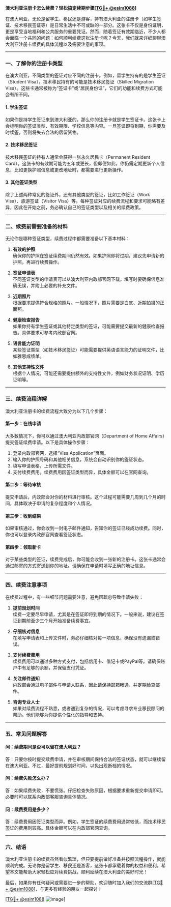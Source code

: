 **澳大利亚注册卡怎么续费？轻松搞定续期步骤[[TG💪+ @esim1088](https://t.me/s/esim1088)]**

在澳大利亚，无论是留学生、移民还是游客，持有澳大利亚的注册卡（如学生签证、技术移民签证等）是日常生活中不可或缺的一部分。这张卡不仅是身份证明，更是享受当地福利和公共服务的重要凭证。然而，随着签证有效期临近，不少人都会面临一个共同的问题：如何顺利续费这张注册卡呢？今天，我们就来详细聊聊澳大利亚注册卡续费的具体流程以及需要注意的事项。

---

### **一、了解你的注册卡类型**

在澳大利亚，不同类型的签证对应不同的注册卡。例如，留学生持有的是学生签证（Student Visa），技术移民持有的可能是技术移民签证（Skilled Migration Visa）。这些卡通常被称为“签证卡”或“居民身份证”，它们的功能和续费方式可能会有所不同。

#### **1. 学生签证**
如果你是持学生签证来到澳大利亚的，那么你的注册卡就是学生签证卡。这张卡上会标明你的签证类型、有效期限、学校信息等内容。一旦签证即将到期，你需要及时续签，否则将失去合法的居留资格。

#### **2. 技术移民签证**
技术移民签证的持有人通常会获得一张永久居民卡（Permanent Resident Card）。这张卡的有效期可能为五年或更长，但即便如此，你仍需定期更新个人信息，比如更换护照信息或更改地址时，都需要进行更新操作。

#### **3. 其他签证类型**
除了上述两种常见的签证外，还有其他类型的签证，比如工作签证（Work Visa）、旅游签证（Visitor Visa）等。每种签证对应的续费流程和要求可能略有差异，因此在开始之前，务必确认自己的签证类型以及相关的续费政策。

---

### **二、续费前需要准备的材料**

无论你是哪种签证类型，续费过程中都需要准备以下基本材料：

1. **有效的护照**  
   确保你的护照在签证续费期间仍然有效。如果护照即将过期，建议先申请新的护照，再进行续费操作。

2. **签证申请表**  
   不同签证类型的申请表可以从澳大利亚内政部官网下载。填写时要确保信息准确无误，并附上必要的补充文件。

3. **近期照片**  
   根据要求提供符合规格的照片。一般情况下，照片需要是白底、近期拍摄的正面照。

4. **健康检查报告**  
   如果你持有学生签证或其他特定类型的签证，可能需要提交最新的健康检查报告。具体要求可参考内政部官网。

5. **语言能力证明**  
   某些签证类型（如技术移民签证）可能需要提供英语语言能力的证明文件，比如雅思成绩单。

6. **其他支持性文件**  
   根据个人情况，可能还需要提供额外的支持性文件，例如财务状况证明、学历证明等。

---

### **三、续费流程详解**

澳大利亚注册卡的续费流程大致分为以下几个步骤：

#### **第一步：在线申请**
大多数情况下，你可以通过澳大利亚内政部官网（Department of Home Affairs）提交签证续费申请。以下是具体操作步骤：

1. 登录内政部官网，选择“Visa Application”页面。
2. 输入你的护照号码和其他相关信息，系统会自动识别你的签证状态。
3. 填写申请表格，上传所需文件。
4. 支付续费费用。续费费用因签证类型而异，具体金额可以在官网查询。

#### **第二步：等待审核**
提交申请后，内政部会对你的材料进行审核。这个过程可能需要几周到几个月的时间，具体取决于申请的复杂程度和个人情况。

#### **第三步：收到结果**
如果审核通过，你会收到一封电子邮件通知，告知你的签证已经成功续费。同时，你也可以登录内政部官网查看签证状态。

#### **第四步：领取新卡**
对于某些类型的签证，续费完成后，你可能会收到一张新的注册卡。这张卡通常会通过邮寄的方式寄送到你的地址。请确保在申请时填写正确的地址信息。

---

### **四、续费注意事项**

在续费过程中，有一些细节问题需要注意，避免因疏忽导致申请失败：

1. **提前规划时间**  
   续费一定要尽早申请，尤其是在签证即将到期的情况下。一般来说，建议在签证到期前至少三个月开始准备续费事宜。

2. **仔细核对信息**  
   在填写申请表和上传文件时，务必仔细核对每一项信息，确保没有遗漏或错误。

3. **支付续费费用**  
   续费费用可以通过多种方式支付，包括信用卡、借记卡或PayPal等。请确保账户中有足够的余额，并保留支付凭证。

4. **关注邮件通知**  
   内政部会通过电子邮件与申请人联系，因此请保持邮箱畅通，并定期检查邮件。

5. **咨询专业人士**  
   如果对续费流程不熟悉，或者遇到复杂的情况，可以考虑寻求专业移民顾问的帮助。他们能够为你提供个性化的指导和支持。

---

### **五、常见问题解答**

#### **问：续费期间是否可以留在澳大利亚？**
答：只要你按时提交续费申请，并在审核期间保持合法的签证状态，就可以继续留在澳大利亚。不过，最好提前规划好时间，以免出现断档的情况。

#### **问：续费失败怎么办？**
答：如果续费失败，不要慌张。仔细检查失败原因，根据要求重新提交申请即可。必要时可以联系内政部客服咨询具体情况。

#### **问：续费费用是多少？**
答：续费费用因签证类型而异。例如，学生签证的续费费用通常较低，而技术移民签证的费用则较高。具体金额可以在内政部官网查询。

---

### **六、结语**

澳大利亚注册卡的续费虽然看似繁琐，但只要提前做好准备并按照流程操作，就能顺利完成。无论你是留学生、移民还是游客，这张卡都承载着你的权益和便利。希望本文能帮助大家轻松应对续费挑战，顺利延续在澳大利亚的美好时光！

最后，如果你有任何疑问或需要进一步的帮助，欢迎随时加入我们的交流群[[TG💪+ @esim1088](https://t.me/s/esim1088)]，与更多有经验的朋友一起探讨！  

[[TG💪+ @esim1088](https://t.me/s/esim1088) ![Image](https://i.postimg.cc/4NQfJmqS/Snipaste-2025-05-13-00-14-12.png)]